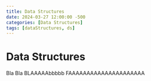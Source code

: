 ```yaml
---
title: Data Structures
date: 2024-03-27 12:00:00 -500
categories: [Data Structures]
tags: [dataStructures, ds]
---
```


# Data Structures

Bla Bla BLAAAAAbbbbb
FAAAAAAAAAAAAAAAAAAAAA

